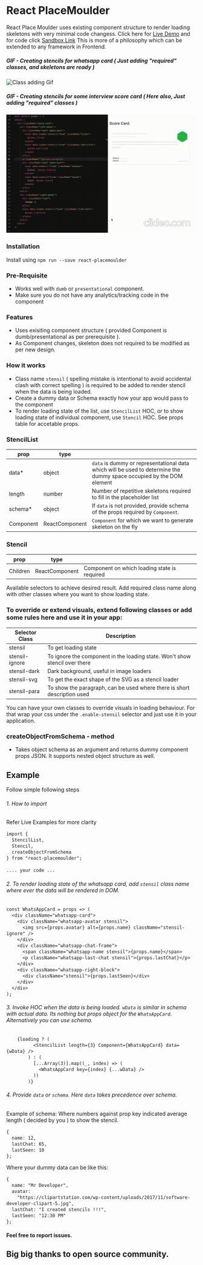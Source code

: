 # React PlaceMoulder
React Place Moulder uses existing component structure to render loading skeletons with very minimal code changess.
Click here for [Live Demo](https://mrq2t.csb.app/) and for code click [Sandbox Link](https://codesandbox.io/s/stensils-mrq2t)
This is more of a philosophy which can be extended to any framework in Frontend.

##### GIF - Creating stencils for whatsapp card ( Just adding "required" classes, and skeletons are ready )
![Class adding Gif](docs/images/stencil.gif?raw=true "Title")

##### GIF - Creating stencils for some interview score card ( Here also, Just adding "required" classes )
![Class adding Gif](docs/images/stencil-1.gif?raw=true "Title")

### Installation
Install using `npm run --save react-placemoulder`

### Pre-Requisite
- Works well with `dumb` or `presentational` component.
- Make sure you do not have any analytics/tracking code in the component

### Features
  - Uses exisiting component structure ( provided Component is dumb/presentational as per prerequisite ).
  - As Component changes, skeleton does not required to be modified as per new design.

### How it works
  -  Class name `stensil` ( spelling mistake is intentional to avoid accidental clash with correct spelling ) is required to be added to render stencil when the data is being loaded.
  -  Create a dummy data or Schema exactly how your app would pass to the component
  -  To render loading state of the list, use `StencilList` HOC, or to show loading state of individual component, use `Stencil` HOC. See props table for accetable props.

### StencilList
| prop               | type    |                                                                   |
|--------------------|----------|-------------------------------------------------------------------|
| data*           | object   | `data` is dummy or representational data which will be used to determine the dummy space occupied by the DOM element                                       |
| length               | number   |                      Number of repetitive skeletons required to fill in the placeholder list                                             |
| schema*          | object   | If `data` is not provided, provide schema of the props required by `Component`. |
| Component   | ReactComponent  | `Component` for which we want to generate skeleton on the fly        |

### Stencil

| prop               | type     |                                                                   |
|--------------------|----------|-------------------------------------------------------------------|
| Children           | ReactComponent | Component on which loading state is required                |

Available selectors to achieve desired result. Add required class name along with other classes where you want to show loading state.

### To override or extend visuals, extend following classes or add some rules here and use it in your app:
| Selector Class | Description |
|-|-|
| stensil | To get loading state |
| stensil-ignore | To ignore the component in the loading state. Won't show stencil over there |
| stensil-dark | Dark background, useful in image loaders |
| stensil-svg | To get the exact shape of the SVG as a stencil loader |
| stensil-para | To show the paragraph, can be used where there is short description used |

You can have your own classes to override visuals in loading behaviour.
For that wrap your css under the `.enable-stensil` selector and just use it in your application.

### createObjectFromSchema - method
- Takes object schema as an argument and returns dummy component props JSON. It supports nested object structure as well.

## Example
Follow simple following steps
###### 1. How to import
Refer Live Examples for more clarity
```
import {
  StencilList,
  Stencil,
  createObjectFromSchema
} from "react-placemoulder";

.... your code ...
```

###### 2. To render loading state of the whatsapp card, add `stensil` class name where ever the data will be rendered in DOM.

```
const WhatsAppCard = props => (
  <div className="whatsapp-card">
    <div className="whatsapp-avatar stensil">
      <img src={props.avatar} alt={props.name} className="stensil-ignore" />
    </div>
    <div className="whatsapp-chat-frame">
      <span className="whatsapp-name stensil">{props.name}</span>
      <p className="whatsapp-last-chat stensil">{props.lastChat}</p>
    </div>
    <div className="whatsapp-right-block">
      <div className="stensil">{props.lastSeen}</div>
    </div>
  </div>
);
```
###### 3. Invoke HOC when the data is being loaded. `wData` is similar in schema with actual data. Its nothing but props object for the `WhatsAppCard`. Alternatively you can use schema.
```
    {loading ? (
          <StencilList length={3} Component={WhatsAppCard} data={wData} />
        ) : (
          [...Array(3)].map((_, index) => (
            <WhatsAppCard key={index} {...wData} />
          ))
        )}
```

###### 4. Provide `data` or `schema`. Here `data` takes precedence over schema.
Example of schema: Where numbers against prop key indicated average length ( decided by you ) to show the stencil.
```
{
  name: 12,
  lastChat: 65,
  lastSeen: 10
};
```

Where your dummy data can be like this:
```
{
  name: "Mr Developer",
  avatar:
    "https://clipartstation.com/wp-content/uploads/2017/11/software-developer-clipart-5.jpg",
  lastChat: "I created stencils !!!",
  lastSeen: "12:30 PM"
};
```


#### Feel free to report issues.

## Big big thanks to open source community.
